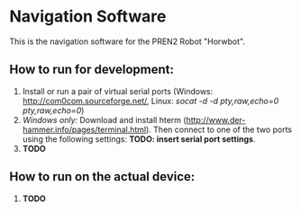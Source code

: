 # Navigation Software
This is the navigation software for the PREN2 Robot "Horwbot".

## How to run for development:
1. Install or run a pair of virtual serial ports (Windows: http://com0com.sourceforge.net/, Linux: *socat -d -d pty,raw,echo=0 pty,raw,echo=0*)
2. *Windows only:* Download and install hterm (http://www.der-hammer.info/pages/terminal.html). Then connect to one of the two ports using the following settings: **TODO: insert serial port settings**.
3. **TODO**

## How to run on the actual device:
1. **TODO**
